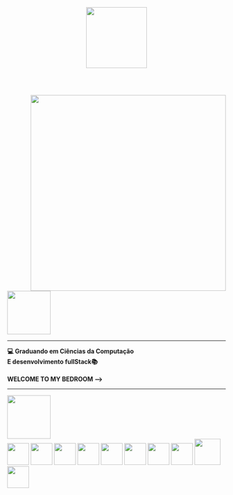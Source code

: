 <div align = "center">
  <img height = "140px" src = "https://user-images.githubusercontent.com/92947069/183311882-d6cec5b0-18e8-48cf-a551-098f295fbce5.gif" >
</div>

<br><br>

  <img align = "right" width = "450px"  src = "https://user-images.githubusercontent.com/92947069/154335053-22a28e51-b6a5-4c86-97ff-a39511b37672.gif">


  <img height = "100px" src="https://user-images.githubusercontent.com/92947069/183308602-5b5810ac-0990-45e6-b448-043c239db400.gif"/>

  <hr>
  
  <strong>💻 Graduando em Ciências da Computação <br> E desenvolvimento fullStack📚</strong>
  <br><br>
  <b> WELCOME TO MY BEDROOM --> </b>
 
  <hr>
  
  <img height = "100px" src = "https://user-images.githubusercontent.com/92947069/183309444-40054815-7603-4409-b613-603095a0e7d2.gif" >
  
  
<div>
  <img  height = "50px" src="https://cdn.jsdelivr.net/gh/devicons/devicon/icons/html5/html5-original.svg" />
  <img  height = "50px" src="https://cdn.jsdelivr.net/gh/devicons/devicon/icons/css3/css3-original.svg" />
  <img height = "50px" src="https://cdn.jsdelivr.net/gh/devicons/devicon/icons/sass/sass-original.svg" />      
  <img  height = "50px" src="https://cdn.jsdelivr.net/gh/devicons/devicon/icons/javascript/javascript-original.svg" />
  <img height = "50px" src="https://cdn.jsdelivr.net/gh/devicons/devicon/icons/typescript/typescript-original.svg" />
  <img  height = "50px" src="https://cdn.jsdelivr.net/gh/devicons/devicon/icons/react/react-original.svg" />  
  <img  height = "50px" src="https://user-images.githubusercontent.com/92947069/165017613-f021ea8d-baf6-4265-816f-bd94be901d1c.png" />
  <img  height = "50px" src="https://cdn.jsdelivr.net/gh/devicons/devicon/icons/nodejs/nodejs-original.svg" />
  <img height = "60px "src="https://cdn.jsdelivr.net/gh/devicons/devicon/icons/mysql/mysql-original-wordmark.svg" />
  <img height="50px" src="https://cdn.jsdelivr.net/gh/devicons/devicon/icons/mongodb/mongodb-original.svg" />               
</div>

<br><br>

<div align="center">
  <a href="https://github.com/douglasgalvao">
</div>

